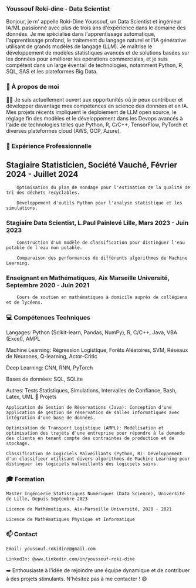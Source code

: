 ### Youssouf Roki-dine - Data Scientist 

Bonjour, je m' appelle Roki-Dine Youssouf, un Data Scientist et ingénieur IA/ML passionné avec plus de trois ans d'expérience dans le domaine des données. Je me spécialise dans l'apprentissage automatique, l'apprentissage profond, le traitement du langage naturel et l'IA générative utilisant de grands modèles de langage (LLM). Je maîtrise le développement de modèles statistiques avancés et de solutions basées sur les données pour améliorer les opérations commerciales, et je suis compétent dans un large éventail de technologies, notamment Python, R, SQL, SAS et les plateformes Big Data.

### 👋 À propos de moi

👨‍💻 Je suis actuellement ouvert aux opportunités où je peux contribuer et développer davantage mes compétences en science des données et en IA. Mes projets récents impliquent le déploiement de LLM open source, le réglage fin des modèles et le développement dans les Devops avancés à l'aide de technologies telles que Python, R, C/C++, TensorFlow, PyTorch et diverses plateformes cloud (AWS, GCP, Azure).

### 🚀 Expérience Professionnelle

## Stagiaire Statisticien, Société Vauché, Février 2024 - Juillet 2024

        Optimisation du plan de sondage pour l'estimation de la qualité de tri des déchets recyclables.

        Développement d'outils Python pour l'analyse statistique et les simulations.

### Stagiaire Data Scientist, L.Paul Painlevé Lille, Mars 2023 - Juin 2023

        Construction d'un modèle de classification pour distinguer l'eau potable de l'eau non potable.

        Comparaison des performances de différents algorithmes de Machine Learning.

### Enseignant en Mathématiques, Aix Marseille Université, Septembre 2020 - Juin 2021

        Cours de soutien en mathématiques à domicile auprès de collégiens et de lycéens.

### 💻 Compétences Techniques

Langages: Python (Scikit-learn, Pandas, NumPy), R, C/C++, Java, VBA (Excel), AMPL

Machine Learning: Régression Logistique, Forêts Aléatoires, SVM, Réseaux de Neurones, Q-learning, Actor-Critic

Deep Learning: CNN, RNN, PyTorch

Bases de données: SQL, SQLite

Autres: Tests Statistiques, Simulations, Intervalles de Confiance, Bash, Latex, UML
🔨 Projets

    Application de Gestion de Réservations (Java): Conception d'une application de gestion de réservation de salles informatiques avec intégration d'une base de données.

    Optimisation de Transport Logistique (AMPL): Modélisation et optimisation des trajets d'une entreprise pour répondre à la demande des clients en tenant compte des contraintes de production et de stockage.

    Classification de Logiciels Malveillants (Python, R): Développement d'un classifieur utilisant divers algorithmes de Machine Learning pour distinguer les logiciels malveillants des logiciels sains.

### 🎓 Formation

    Master Ingénierie Statistiques Numériques (Data Science), Université de Lille, Depuis Septembre 2023

    Licence de Mathématiques, Aix-Marseille Université, 2020 - 2021

    Licence de Mathématiques Physique et Informatique

### 📫 Contact

    Email: youssouf.rokidine@gmail.com

    LinkedIn: @www.linkedin.com/in/youssouf-roki-dine

➡️ Enthousiaste à l'idée de rejoindre une équipe dynamique et de contribuer à des projets stimulants. N'hésitez pas à me contacter ! 😄
